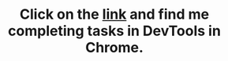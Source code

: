 <h1 align="center">Click on the <a href="https://drive.google.com/file/d/1iiqzii8EGnOID7lserS2apiSnkSthx73/view?usp=share_link">link</a> and find me completing tasks in DevTools in Chrome.</h1>
